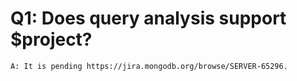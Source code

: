 # Q1: Does query analysis support $project?
    A: It is pending https://jira.mongodb.org/browse/SERVER-65296.
